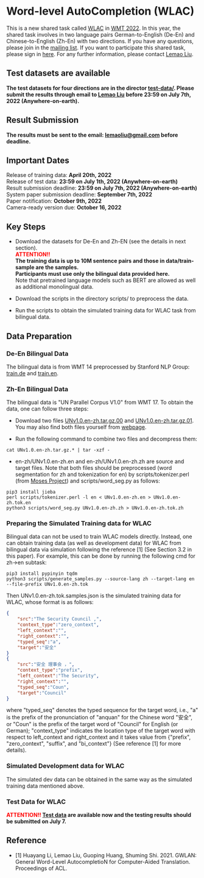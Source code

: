 




# Word-level AutoCompletion (WLAC)

This is a new shared task called [WLAC](https://statmt.org/wmt22/word-autocompletion.html) in [WMT 2022](https://statmt.org/wmt22/index.html). In this year, the shared task involves in two language pairs German-to-English (De-En) and Chinese-to-English (Zh-En) with two directions. If you have any questions, please join in the [mailing list](https://groups.google.com/g/wlac2022). If you want to participate this shared task, please sign in [here](https://docs.google.com/forms/d/e/1FAIpQLSefGvf6v-p7a1ECJi1IUxQ6qGxonjGqi9tODTrhqhRGxFAjYQ/viewform?usp=sf_link).
For any further information, please contact <a href="mailto:lemaoliu@gmail.com" target="_blank">Lemao Liu</a>.



## Test datasets are available
<b> The test datasets for four directions are in the director [test-data/](https://github.com/lemaoliu/WLAC/tree/main/test-data). Please submit the results through email to <a href="mailto:lemaoliu@gmail.com" target="_blank">Lemao Liu</a> before 23:59 on July 7th, 2022 (Anywhere-on-earth). </b>


## Result Submission

<b> The results must be sent to the email: lemaoliu@gmail.com before deadline.  </b>


## Important Dates

Release of training data:    <b> April 20th, 2022 </b> <br />
Release of test data:    <b> 23:59 on July 1th, 2022 (Anywhere-on-earth)</b> <br />
Result submission deadline:  <b>23:59 on July 7th, 2022 (Anywhere-on-earth) </b> <br />
System paper submission deadline:    <b> September 7th, 2022 </b> <br />
Paper notification:  <b> October 9th, 2022 </b> <br />
Camera-ready version due:    <b> October 16, 2022 </b> <br />


## Key Steps

  
- Download the datasets for De-En and Zh-EN (see the details in next section).  <br />
<font color=red><b>ATTENTION!!</b></font> <br />
<b> The training data is up to 10M sentence pairs and those in data/train-sample are the samples. <br /> 
Participants must use only the bilingual data provided here.</b>  <br />
Note that pretrained language models such as BERT are allowed as well as additional monolingual data. 

- Download the scripts in the directory scripts/ to preprocess the data.

- Run the scripts to obtain the simulated training data for WLAC task from bilingual data.


## Data Preparation

### De-En Bilingual Data

The bilingual data is from WMT 14 preprocessed by Stanford NLP Group: [train.de](https://nlp.stanford.edu/projects/nmt/data/wmt14.en-de/train.de) and [train.en](https://nlp.stanford.edu/projects/nmt/data/wmt14.en-de/train.en).


### Zh-En Bilingual Data

The bilingual data is "UN Parallel Corpus V1.0" from WMT 17. To obtain the data, one can follow three steps:
- Download two files [UNv1.0.en-zh.tar.gz.00](https://drive.google.com/uc?export=download&id=1rv2Yh5j-5da5RZO3DEaYvYRZKxE841hT) and
[UNv1.0.en-zh.tar.gz.01](https://drive.google.com/uc?export=download&id=1cfUezEOv5UPzF-d1uIm9-dkIUjtyZ9ys). You may also find both files yourself from [webpage](https://conferences.unite.un.org/UNCORPUS/en/DownloadOverview).

- Run the following command to combine two files and decompress them:
```
cat UNv1.0.en-zh.tar.gz.* | tar -xzf -
```
- en-zh/UNv1.0.en-zh.en and en-zh/UNv1.0.en-zh.zh are source and target files. Note that both files should be preprocessed (word segmentation for zh and tokenization for en) by scripts/tokenizer.perl (from [Moses Project](https://github.com/moses-smt/mosesdecoder)) and scripts/word_seg.py as follows:
```
pip3 install jieba
perl scripts/tokenizer.perl -l en < UNv1.0.en-zh.en > UNv1.0.en-zh.tok.en
python3 scripts/word_seg.py UNv1.0.en-zh.zh > UNv1.0.en-zh.tok.zh
```

 
### Preparing the Simulated Training data for WLAC


Bilingual data can not be used to train WLAC models directly. Instead, one can obtain training data (as well as development data) for WLAC from bilingual data via simulation following the reference [1] (See Section 3.2 in this paper). For example, this can be done by running the following cmd for zh->en subtask:
```
pip3 install pypinyin tqdm
python3 scripts/generate_samples.py --source-lang zh --target-lang en --file-prefix UNv1.0.en-zh.tok
```
Then UNv1.0.en-zh.tok.samples.json is the simulated training data for WLAC, whose format is as follows:
```json
{
    "src":"The Security Council ,",
    "context_type":"zero_context",
    "left_context":"",
    "right_context":"",
    "typed_seq":"a",
    "target":"安全"
}
{
    "src":"安全 理事会 ，",
    "context_type":"prefix",
    "left_context":"The Security",
    "right_context":"",
    "typed_seq":"Coun",
    "target":"Council"
}
```
where "typed_seq" denotes the typed sequence for the target word, i.e., "a" is the prefix of the pronunciation of "anquan" for the Chinese word "安全", or "Coun" is the prefix of the target word of "Council" for English (or German); "context_type" indicates the location type of the target word with respect to left_context and right_context and it takes value from {"prefix", "zero_context", "suffix", and "bi_context"} (See reference [1] for more details). 

### Simulated Development data for WLAC
The simulated dev data can be obtained in the same way as the simulated training data mentioned above. 

### Test Data for WLAC
<font color=red><b>ATTENTION!!</font> [Test data](https://github.com/lemaoliu/WLAC/tree/main/test-data) are available now and the testing results should be submitted on July 7.</b>



## Reference

- [1] Huayang Li, Lemao Liu, Guoping Huang, Shuming Shi. 2021. GWLAN: General Word-Level AutocompletioN for Computer-Aided Translation. Proceedings of ACL. 
